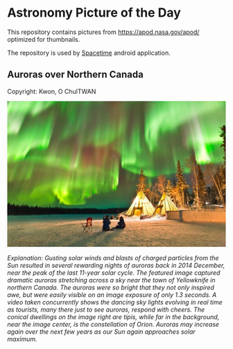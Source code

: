 # Astronomy Picture of the Day

This repository contains pictures from https://apod.nasa.gov/apod/ optimized for thumbnails.

The repository is used by [Spacetime][1] android application.

## Auroras over Northern Canada

Copyright: Kwon, O ChulTWAN

[![the picture of the day][2]][3]

_Explanation: Gusting solar winds and blasts of charged particles from the Sun resulted in several rewarding nights of auroras back in 2014 December, near the peak of the last 11-year solar cycle.  The featured image captured dramatic auroras stretching across a sky near the town of Yellowknife in northern Canada.  The auroras were so bright that they not only inspired awe, but were easily visible on an image exposure of only 1.3 seconds. A video taken concurrently shows the dancing sky lights evolving in real time as tourists, many there just to see auroras, respond with cheers. The conical dwellings on the image right are tipis, while far in the background, near the image center, is the constellation of Orion.  Auroras may increase again over the next few years as our Sun again approaches solar maximum._

[1]: https://github.com/sirekanian/spacetime
[2]: apod.nasa.gov/apod/image/2210/aurora_kwon_960.jpg
[3]: https://apod.nasa.gov/apod/image/2210/aurora_kwon_960.jpg
